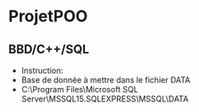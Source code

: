 <h1> ProjetPOO </h1>
<h2>BBD/C++/SQL</h2>

<ul>
    <li>Instruction:</li>
    <li>Base de donnée à mettre dans le fichier DATA</li>
    <li>C:\Program Files\Microsoft SQL Server\MSSQL15.SQLEXPRESS\MSSQL\DATA</li>

